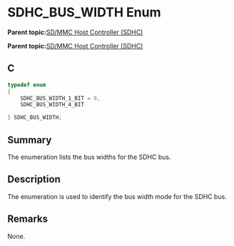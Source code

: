 # SDHC\_BUS\_WIDTH Enum

**Parent topic:**[SD/MMC Host Controller \(SDHC\)](GUID-8769733F-B27A-4567-BE7D-7BEA8C76F05E.md)

**Parent topic:**[SD/MMC Host Controller \(SDHC\)](GUID-D440DD4B-CA37-46F4-A6AA-4D57D9DAEF97.md)

## C

```c
typedef enum
{
    SDHC_BUS_WIDTH_1_BIT = 0,
    SDHC_BUS_WIDTH_4_BIT

} SDHC_BUS_WIDTH;

```

## Summary

The enumeration lists the bus widths for the SDHC bus.

## Description

The enumeration is used to identify the bus width mode for the SDHC bus.

## Remarks

None.

